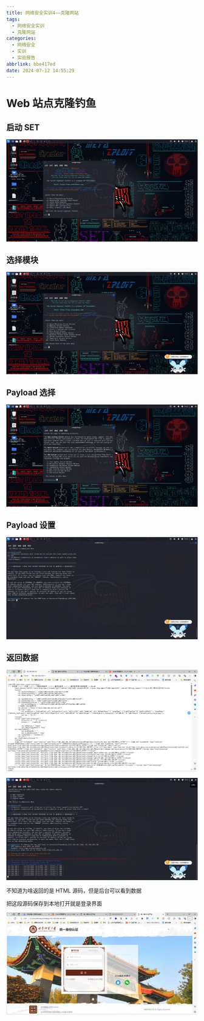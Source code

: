 ```yaml
---
title: 网络安全实训4——克隆网站
tags:
  - 网络安全实训
  - 克隆网站
categories:
  - 网络安全
  - 实训
  - 实验报告
abbrlink: bbe417ed
date: 2024-07-12 14:55:29
---
```


# Web 站点克隆钓鱼

## 启动 SET

![image-20240712150107562](../images/zuolao/4/image-20240712150107562.png)

## 选择模块

![image-20240712150201067](../images/zuolao/4/image-20240712150201067.png)

## Payload 选择

![image-20240712150235930](../images/zuolao/4/image-20240712150235930.png)

## Payload 设置

![image-20240712150326771](../images/zuolao/4/image-20240712150326771.png)

## 返回数据

![image-20240712150816676](../images/zuolao/4/image-20240712150816676.png)

![image-20240712151220914](../images/zuolao/4/image-20240712151220914.png)

不知道为啥返回的是 HTML 源码，但是后台可以看到数据

把这段源码保存到本地打开就是登录界面

![image-20240712153359202](../images/zuolao/4/image-20240712153359202.png)
